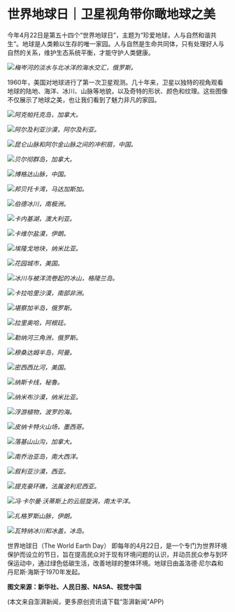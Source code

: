 # 世界地球日｜卫星视角带你瞰地球之美

今年4月22日是第五十四个“世界地球日”，主题为“珍爱地球，人与自然和谐共生”。地球是人类赖以生存的唯一家园。人与自然是生命共同体，只有处理好人与自然的关系，维护生态系统平衡，才能守护人类健康。

![](https://inews.gtimg.com/om_bt/Oj0iWk2gPjkxSyagXW5r_oSx6tz-PxW25jZ1AMVI4OnsIAA/1000)_梅岑河的淡水与北冰洋的海水交汇，俄罗斯。_

1960年，美国对地球进行了第一次卫星观测。几十年来，卫星以独特的视角观看地球的陆地、海洋、冰川、山脉等地貌，以及奇特的形状、颜色和纹理。这些图像不仅展示了地球之美，也让我们看到了魅力非凡的家园。

![](https://inews.gtimg.com/om_bt/O0BCsbmrSySAafDvkgIaPnl2BR_OVisTG8SltOzPDU6y4AA/1000)_阿克帕托克岛，加拿大。_

![](https://inews.gtimg.com/om_bt/OcMDSIH1tDlRcIP7SkdAmPYbytWxUg-jevWlq3lY1SLJIAA/1000)_阿尔及利亚沙漠，阿尔及利亚。_

![](https://inews.gtimg.com/om_bt/OnwJINsNJwsD_ECKXRmheO6dXDCGezApIizZZ7W6KiNEgAA/1000)_昆仑山脉和阿尔金山脉之间的冲积扇，中国。_

![](https://inews.gtimg.com/om_bt/OFGnmHuxjbkAFbE8Y6DeDI731yk1A9OP25wGv2NIweUckAA/1000)_贝尔彻群岛，加拿大。_

![](https://inews.gtimg.com/om_bt/OfOVCzZdhkPBWNLFYd7eH17WifjubFFsDm0UQictPSut0AA/1000)_博格达山脉，中国。_

![](https://inews.gtimg.com/om_bt/O4Fr771CDAij2jzJ1Q1JQbOf22Jq7szVQR0SPKFdJpnlAAA/1000)_邦贝托卡湾，马达加斯加。_

![](https://inews.gtimg.com/om_bt/OqA1tjKhTHanI0QRMYYkt6WiI_oeBQEfNZW950YjrRz6gAA/1000)_伯德冰川，南极洲。_

![](https://inews.gtimg.com/om_bt/OwQ6YkyY0t-BR26KJqvM_dToqxLNkGg4to0ux7FGuUXrEAA/1000)_卡内基湖，澳大利亚。_

![](https://inews.gtimg.com/om_bt/OUJ_afs91zrVXei4uw_xmL2PgKldr6N1aFoff4iuS0RjkAA/1000)_卡维尔盐漠，伊朗。_

![](https://inews.gtimg.com/om_bt/OWK00W7GNsde1h29zOj4Etlxmysa9OFgTpYDUm7guyYLkAA/1000)_埃隆戈地块，纳米比亚。_

![](https://inews.gtimg.com/om_bt/OSqKg8_gEdLhMZcWO-6zKciOTc5YWK3StUSEnSsPtE5dIAA/1000)_花园城市，美国。_

![](https://inews.gtimg.com/om_bt/O30rk6Czs0JpkUFpx6NQgq48QZZbKAiu-qMn8CMC6MF0UAA/1000)_冰川与被洋流卷起的冰山，格陵兰岛。_

![](https://inews.gtimg.com/om_bt/O0kvwoEap7JXs60UliL-S65ZqCNUG94OFZltPLYFBFxRYAA/1000)_卡拉哈里沙漠，南部非洲。_

![](https://inews.gtimg.com/om_bt/OLsHq4l7OdRIQushiR0QEBpym7KtBDlq-da7hpnAqwbjoAA/1000)_堪察加半岛，俄罗斯。_

![](https://inews.gtimg.com/om_bt/ONUu5IuL_grwxocWGHaGoD6882YIeIu1LcUW5XwEBktYcAA/1000)_拉里奥哈，阿根廷。_

![](https://inews.gtimg.com/om_bt/O32a-G2rPjT1qP0pbp4L_8-mSPaum4kqoWFVzrYRXb4nIAA/1000)_勒纳河三角洲，俄罗斯。_

![](https://inews.gtimg.com/om_bt/Ow-gHzCnIvwgtoiHrYKelJTa2ZIAbTmTOrka98oQHlq3sAA/1000)_穆桑达姆半岛，阿曼。_

![](https://inews.gtimg.com/om_bt/OVAmVYZdsO_TYLgcC9uEdRkiPjE0mbw3G2tb-I8ySESvEAA/1000)_密西西比河，美国。_

![](https://inews.gtimg.com/om_bt/OwnPpQ5TRCyfn2Ux5oNTHBgo6uacx8oduFJjXIWb81MF4AA/1000)_纳斯卡线，秘鲁。_

![](https://inews.gtimg.com/om_bt/OwkrXo71VRtGsYPeHPS-VC5dxP9rk__xAm1FJRLOWP-AAAA/1000)_纳米布沙漠，纳米比亚。_

![](https://inews.gtimg.com/om_bt/Oz--L7y68J4eiUVJCzoz6gtRnfCzkRDtFtfjCisbAD8GsAA/1000)_浮游植物，波罗的海。_

![](https://inews.gtimg.com/om_bt/O4ME4d04qdp7xIZzuJ0ZcqlxynJzI9vXdT6qAFP8ldAEgAA/1000)_皮纳卡特火山场，墨西哥。_

![](https://inews.gtimg.com/om_bt/Ob35PWymZZcMxhoSbw64I-964T405MU7sEcxAebdSZpQwAA/1000)_落基山山沟，加拿大。_

![](https://inews.gtimg.com/om_bt/O2Kd8CPMAALFVpHrhsEG0Y7WVqnIeDZb2iVrdXwRTs4gkAA/1000)_南乔治亚岛，南大西洋。_

![](https://inews.gtimg.com/om_bt/OcaHNE2YkMqW6zWgHvBRp_Qbx9LNGG6RLc-Rms_Azg6CwAA/1000)_叙利亚沙漠，西亚。_

![](https://inews.gtimg.com/om_bt/O1eu2q0OnxJL5NJs9IYPtEWg1Wc1xSRdjjNLjHx4c1-NIAA/1000)_提克豪环礁，法属波利尼西亚。_

![](https://inews.gtimg.com/om_bt/OIliHPeAUTZMoqjzqMWzHR1sMW1_hC4slFhcKGnuYudN0AA/1000)_冯·卡尔曼·沃蒂斯上的云层旋涡，南太平洋。_

![](https://inews.gtimg.com/om_bt/OZqHZBDBOjqqOnHAySkQTSFXJIoJBGMMxXV6EbBSeAA28AA/1000)_扎格罗斯山脉，伊朗。_

![](https://inews.gtimg.com/om_bt/OusNfQqccvfU59MCUPPQwmzgQXUW6yrBG5Fgpr5SWRdxcAA/1000)_瓦特纳冰川和冰盖，冰岛。_

世界地球日（The World Earth Day）
即每年的4月22日，是一个专门为世界环境保护而设立的节日，旨在提高民众对于现有环境问题的认识，并动员民众参与到环保运动中，通过绿色低碳生活，改善地球的整体环境。地球日由盖洛德·尼尔森和丹尼斯·海斯于1970年发起。

**图文来源：新华社、人民日报、NASA、视觉中国**

(本文来自澎湃新闻，更多原创资讯请下载“澎湃新闻”APP)

